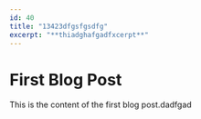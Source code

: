 ```yaml
---
id: 40
title: "13423dfgsfgsdfg"
excerpt: "**thiadghafgadfxcerpt**"
---
```


# First Blog Post

This is the content of the first blog post.dadfgad  